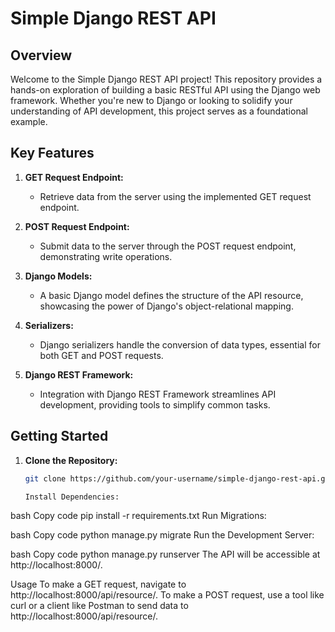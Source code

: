 # Simple Django REST API

## Overview

Welcome to the Simple Django REST API project! This repository provides a hands-on exploration of building a basic RESTful API using the Django web framework. Whether you're new to Django or looking to solidify your understanding of API development, this project serves as a foundational example.

## Key Features

1. **GET Request Endpoint:**
   - Retrieve data from the server using the implemented GET request endpoint.

2. **POST Request Endpoint:**
   - Submit data to the server through the POST request endpoint, demonstrating write operations.

3. **Django Models:**
   - A basic Django model defines the structure of the API resource, showcasing the power of Django's object-relational mapping.

4. **Serializers:**
   - Django serializers handle the conversion of data types, essential for both GET and POST requests.

5. **Django REST Framework:**
   - Integration with Django REST Framework streamlines API development, providing tools to simplify common tasks.

## Getting Started

1. **Clone the Repository:**
   ```bash
   git clone https://github.com/your-username/simple-django-rest-api.git

   Install Dependencies:

bash
Copy code
pip install -r requirements.txt
Run Migrations:

bash
Copy code
python manage.py migrate
Run the Development Server:

bash
Copy code
python manage.py runserver
The API will be accessible at http://localhost:8000/.

Usage
To make a GET request, navigate to http://localhost:8000/api/resource/.
To make a POST request, use a tool like curl or a client like Postman to send data to http://localhost:8000/api/resource/.
